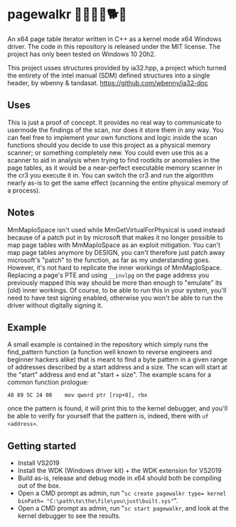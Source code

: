 # pagewalkr 🚶‍♀️🚶‍♂️🐕🐩
An x64 page table iterator written in C++ as a kernel mode x64 Windows driver. The code in this repository is released under the MIT license. The project has only been tested on Windows 10 20h2.

This project usses structures provided by ia32.hpp, a project which turned the entirety of the intel manual (SDM) defined structures into a single header, by wbenny & tandasat. https://github.com/wbenny/ia32-doc

## Uses
This is just a proof of concept. It provides no real way to communicate to usermode the findings of the scan, nor does it store them in any way. You can feel free to implement your own functions and logic inside the scan functions should you decide to use this project as a physical memory scanner; or something completely new. You could even use this as a scanner to aid in analysis when trying to find rootkits or anomalies in the page tables, as it would be a near-perfect executable memory scanner in the cr3 you execute it in. You can switch the cr3 and run the algorithm nearly as-is to get the same effect (scanning the entire physical memory of a process).

## Notes
MmMapIoSpace isn't used while MmGetVirtualForPhysical is used instead because of a patch put in by microsoft that makes it no longer possible to map page tables with MmMapIoSpace as an exploit mitigation. You can't map page tables anymore by DESIGN, you can't therefore just patch away microsoft's "patch" to the function, as far as my understanding goes. However, it's not hard to replicate the inner workings of MmMapIoSpace. Replacing a page's PTE and using ``__invlpg`` on the page address you previously mapped this way should be more than enough to "emulate" its (old) inner workings. Of course, to be able to run this in your system, you'll need to have test signing enabled, otherwise you won't be able to run the driver without digitally signing it.

## Example
A small example is contained in the repository which simply runs the find_pattern function (a function well known to reverse engineers and beginner hackers alike) that is meant to find a byte pattern in a given range of addresses described by a start address and a size. The scan will start at the "start" address and end at "start + size". The example scans for a common function prologue:

``48 89 5C 24 08    mov qword ptr [rsp+8], rbx``

once the pattern is found, it will print this to the kernel debugger, and you'll be able to verify for yourself that the pattern is, indeed, there with ``uf <address>``.

## Getting started
- Install VS2019
- Install the WDK (Windows driver kit) + the WDK extension for VS2019
- Build as-is, release and debug mode in x64 should both be compiling out of the box.
- Open a CMD prompt as admin, run "``sc create pagewalkr type= kernel binPath= "C:\path\to\the\file\you\just\built.sys"``".
- Open a CMD prompt as admin, run "``sc start pagewalkr``, and look at the kernel debugger to see the results.
